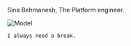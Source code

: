 Sina Behmanesh, The Platform engineer.

![Model]([http://url/to/img.png](https://media.4-paws.org/d/2/5/f/d25ff020556e4b5eae747c55576f3b50886c0b90/cut%20cat%20serhio%2002-1813x1811-720x719.jpg))

`I always need a break.`
